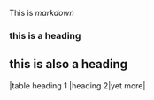 This is *markdown*

### this is a heading

## this is also a heading

|table heading 1 |heading 2|yet more|

